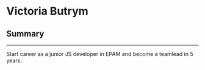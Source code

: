 # Victoria Butrym
## Summary
---

Start career as a junior JS developer in EPAM and become a teamlead in 5 years.
